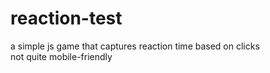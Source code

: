 # reaction-test
a simple js game that captures reaction time based on clicks
<br />not quite mobile-friendly
